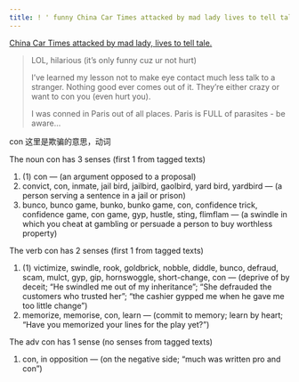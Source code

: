 ```yaml
---
title: ! ' funny China Car Times attacked by mad lady lives to tell tale'
---
```


<p><a href="http://www.chinacartimes.com/2007/10/26/china-car-times-attacked-by-mad-lady-lives-to-tell-tale/">China Car Times attacked by mad lady, lives to tell tale.</a></p>

<blockquote>
  <p>LOL, hilarious (it’s only funny cuz ur not hurt)</p>
  
  <p>I’ve learned my lesson not to make eye contact much less talk to a stranger. Nothing good ever comes out of it. They’re either crazy or want to con you (even hurt you).</p>
  
  <p>I was conned in Paris out of all places. Paris is FULL of parasites - be aware…</p>
</blockquote>

<p>con 这里是欺骗的意思，动词</p>

<p>The noun con has 3 senses (first 1 from tagged texts)</p>

<ol>
<li>(1) con &#8212; (an argument opposed to a proposal)</li>
<li>convict, con, inmate, jail bird, jailbird, gaolbird, yard bird, yardbird &#8212; (a person serving a sentence in a jail or prison)</li>
<li>bunco, bunco game, bunko, bunko game, con, confidence trick, confidence game, con game, gyp, hustle, sting, flimflam &#8212; (a swindle in which you cheat at gambling or persuade a person to buy worthless property)</li>
</ol>

<p>The verb con has 2 senses (first 1 from tagged texts)</p>

<ol>
<li>(1) victimize, swindle, rook, goldbrick, nobble, diddle, bunco, defraud, scam, mulct, gyp, gip, hornswoggle, short-change, con &#8212; (deprive of by deceit; &#8220;He swindled me out of my inheritance&#8221;; &#8220;She defrauded the customers who trusted her&#8221;; &#8220;the cashier gypped me when he gave me too little change&#8221;)</li>
<li>memorize, memorise, con, learn &#8212; (commit to memory; learn by heart; &#8220;Have you memorized your lines for the play yet?&#8221;)</li>
</ol>

<p>The adv con has 1 sense (no senses from tagged texts)</p>

<ol>
<li>con, in opposition &#8212; (on the negative side; &#8220;much was written pro and con&#8221;)</li>
</ol>
